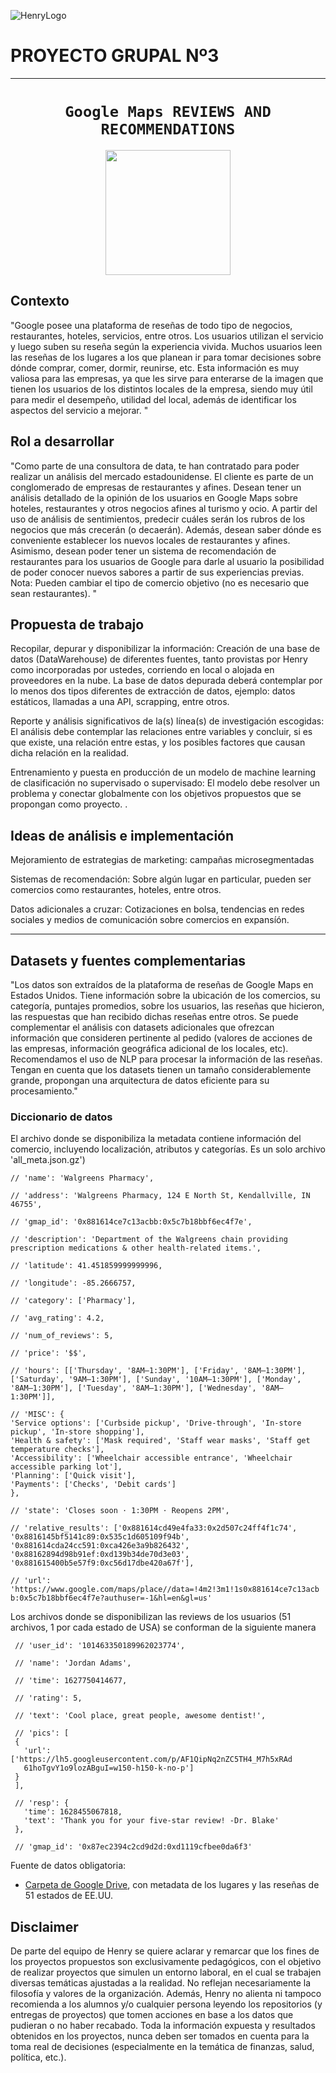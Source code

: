 ![HenryLogo](https://d31uz8lwfmyn8g.cloudfront.net/Assets/logo-henry-white-lg.png)

# **PROYECTO GRUPAL Nº3**

- - -

# <h1 align="center">**`Google Maps REVIEWS AND RECOMMENDATIONS`**</h1>

<p align="center">
<img src="https://upload.wikimedia.org/wikipedia/commons/thumb/b/bd/Google_Maps_Logo_2020.svg/512px-Google_Maps_Logo_2020.svg.png"  height="200">
</p>


## **Contexto**

"Google posee una plataforma de reseñas de todo tipo de negocios, restaurantes, hoteles, servicios, entre otros. Los usuarios utilizan el servicio y luego suben su reseña según la experiencia vivida. Muchos usuarios leen las reseñas de los lugares a los que planean ir para tomar decisiones sobre dónde comprar, comer, dormir, reunirse, etc. Esta información es muy valiosa para las empresas, ya que les sirve para enterarse de la imagen que tienen los usuarios de los distintos locales de la empresa, siendo muy útil para medir el desempeño, utilidad del local, además de identificar los aspectos del servicio a mejorar. "


## **Rol a desarrollar**

"Como parte de una consultora de data, te han contratado para poder realizar un análisis del mercado estadounidense. El cliente es parte de un conglomerado de empresas de restaurantes y afines. Desean tener un análisis detallado de la opinión de los usuarios en Google Maps sobre hoteles, restaurantes y otros negocios afines al turismo y ocio. A partir del uso de análisis de sentimientos, predecir cuáles serán los rubros de los negocios que más crecerán (o decaerán). Además, desean saber dónde es conveniente establecer los nuevos locales de restaurantes y afines. Asimismo, desean poder tener un sistema de recomendación de restaurantes para los usuarios de Google para darle al usuario la posibilidad de poder conocer nuevos sabores a partir de sus experiencias previas. 
Nota: Pueden cambiar el tipo de comercio objetivo (no es necesario que sean restaurantes).
"

## **Propuesta de trabajo**

Recopilar, depurar y disponibilizar la información: Creación de una base de datos (DataWarehouse) de diferentes fuentes, tanto provistas por Henry como incorporadas por ustedes, corriendo en local o alojada en proveedores en la nube. La base de datos depurada deberá contemplar por lo menos dos tipos diferentes de extracción de datos, ejemplo: datos estáticos, llamadas a una API, scrapping, entre otros. 

Reporte y análisis significativos de la(s) línea(s) de investigación escogidas: El análisis debe contemplar las relaciones entre variables y concluir, si es que existe, una relación entre estas, y los posibles factores que causan dicha relación en la realidad. 

Entrenamiento y puesta en producción de un modelo de machine learning de clasificación no supervisado o supervisado: El modelo debe resolver un problema y conectar globalmente con los objetivos propuestos que se propongan como proyecto.
.

## **Ideas de análisis e implementación**


Mejoramiento de estrategias de marketing: campañas microsegmentadas

Sistemas de recomendación: Sobre algún lugar en particular, pueden ser comercios como restaurantes, hoteles, entre otros.

Datos adicionales a cruzar: Cotizaciones en bolsa, tendencias en redes sociales y medios de comunicación sobre comercios en expansíón.


- - -
## **Datasets y fuentes complementarias**


"Los datos son extraídos de la plataforma de reseñas de Google Maps en Estados Unidos. Tiene información sobre la ubicación de los comercios, su categoría, puntajes promedios, sobre los usuarios, las reseñas que hicieron, las respuestas que han recibido dichas reseñas entre otros. Se puede complementar el análisis con datasets adicionales que ofrezcan información que consideren pertinente al pedido (valores de acciones de las empresas, información geográfica adicional de los locales, etc). Recomendamos el uso de NLP para procesar la información de las reseñas. Tengan en cuenta que los datasets tienen un tamaño considerablemente grande, propongan una arquitectura de datos eficiente para su procesamiento."

### **Diccionario de datos**

El archivo donde se disponibiliza la metadata contiene información del comercio, incluyendo localización, atributos y categorías. Es un solo archivo 'all_meta.json.gz')

    // 'name': 'Walgreens Pharmacy', 
   
    // 'address': 'Walgreens Pharmacy, 124 E North St, Kendallville, IN 46755', 
  
    // 'gmap_id': '0x881614ce7c13acbb:0x5c7b18bbf6ec4f7e', 
 
    // 'description': 'Department of the Walgreens chain providing prescription medications & other health-related items.', 
  
    // 'latitude': 41.451859999999996, 
  
    // 'longitude': -85.2666757, 
  
    // 'category': ['Pharmacy'], 
  
    // 'avg_rating': 4.2, 
  
    // 'num_of_reviews': 5, 
  
    // 'price': '$$', 
  
    // 'hours': [['Thursday', '8AM–1:30PM'], ['Friday', '8AM–1:30PM'], ['Saturday', '9AM–1:30PM'], ['Sunday', '10AM–1:30PM'], ['Monday', '8AM–1:30PM'], ['Tuesday', '8AM–1:30PM'], ['Wednesday', '8AM–1:30PM']], 
  
    // 'MISC': {
    'Service options': ['Curbside pickup', 'Drive-through', 'In-store pickup', 'In-store shopping'], 
    'Health & safety': ['Mask required', 'Staff wear masks', 'Staff get temperature checks'], 
    'Accessibility': ['Wheelchair accessible entrance', 'Wheelchair accessible parking lot'], 
    'Planning': ['Quick visit'], 
    'Payments': ['Checks', 'Debit cards']
    }, 
  
    // 'state': 'Closes soon ⋅ 1:30PM ⋅ Reopens 2PM', 
  
    // 'relative_results': ['0x881614cd49e4fa33:0x2d507c24ff4f1c74', '0x8816145bf5141c89:0x535c1d605109f94b', '0x881614cda24cc591:0xca426e3a9b826432',    '0x88162894d98b91ef:0xd139b34de70d3e03', '0x881615400b5e57f9:0xc56d17dbe420a67f'], 
  
    // 'url': 'https://www.google.com/maps/place//data=!4m2!3m1!1s0x881614ce7c13acb
    b:0x5c7b18bbf6ec4f7e?authuser=-1&hl=en&gl=us'
    
Los archivos donde se disponibilizan las reviews de los usuarios (51 archivos, 1 por cada estado de USA) se conforman de la siguiente manera 
     
     // 'user_id': '101463350189962023774', 
     
     // 'name': 'Jordan Adams', 
    
     // 'time': 1627750414677, 
     
     // 'rating': 5, 
     
     // 'text': 'Cool place, great people, awesome dentist!', 
     
     // 'pics': [
     {
       'url': ['https://lh5.googleusercontent.com/p/AF1QipNq2nZC5TH4_M7h5xRAd
       61hoTgvY1o9lozABguI=w150-h150-k-no-p']
     }
     ], 
     
     // 'resp': {
       'time': 1628455067818, 
       'text': 'Thank you for your five-star review! -Dr. Blake'
     }, 
     
     // 'gmap_id': '0x87ec2394c2cd9d2d:0xd1119cfbee0da6f3'

   

Fuente de datos obligatoria: 
+  [Carpeta de Google Drive](https://drive.google.com/drive/folders/1Wf7YkxA0aHI3GpoHc9Nh8_scf5BbD4DA?usp=share_link), con metadata de los lugares y las reseñas de 51 estados de EE.UU.



## Disclaimer  
De parte del equipo de Henry se quiere aclarar y remarcar que los fines de los proyectos propuestos son exclusivamente pedagógicos, con el objetivo de realizar proyectos que simulen un entorno laboral, en el cual se trabajen diversas temáticas ajustadas a la realidad.
 No reflejan necesariamente la filosofía y valores de la organización. Además, Henry no alienta ni tampoco recomienda a los alumnos y/o cualquier persona leyendo los repositorios (y entregas de proyectos) que tomen acciones en base a los datos que pudieran o no haber recabado. Toda la información expuesta y resultados obtenidos en los proyectos, nunca deben ser tomados en cuenta para la toma real de decisiones (especialmente en la temática de finanzas, salud, política, etc.).
